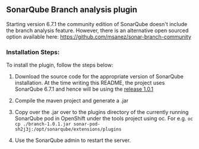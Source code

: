 ## SonarQube Branch analysis plugin

Starting version 6.7.1 the community edition of SonarQube doesn't include the branch analysis feature.
However, there is an alternative open sourced option available here: https://github.com/msanez/sonar-branch-community

### Installation Steps:

To install the plugin, follow the steps below:

1. Download the source code for the appropriate version of SonarQube installation. At the time writing this README, the project uses SonarQube 6.7.1 and hence will be using the [release 1.0.1](https://github.com/msanez/sonar-branch-community/releases/tag/1.0.1)

2. Compile the maven project and generate a .jar

3. Copy over the .jar over to the plugins directory of the currently running SonarQube pod in OpenShift under the tools project using oc.
For e.g.
`oc cp ./branch-1.0.1.jar sonar-pod-sh2j3j:/opt/sonarqube/extensions/plugins`

4. Use the SonarQube admin to restart the server.